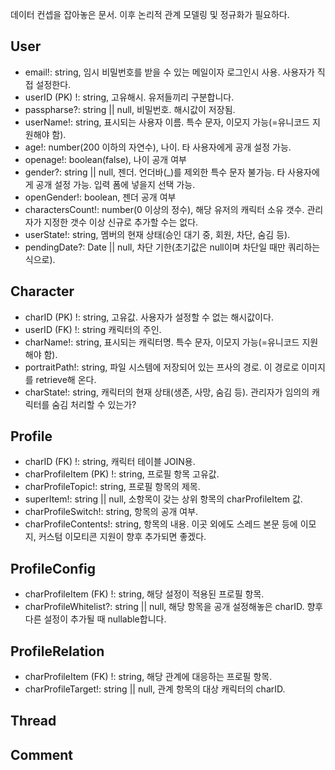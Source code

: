 데이터 컨셉을 잡아놓은 문서.
이후 논리적 관계 모델링 및 정규화가 필요하다.

## User

* email!: string, 임시 비밀번호를 받을 수 있는 메일이자 로그인시 사용. 사용자가 직접 설정한다.
* userID (PK) !: string, 고유해시. 유저들끼리 구분합니다.
* passpharse?: string || null, 비밀번호. 해시값이 저장됨.
* userName!: string, 표시되는 사용자 이름. 특수 문자, 이모지 가능(=유니코드 지원해야 함).
* age!: number(200 이하의 자연수), 나이. 타 사용자에게 공개 설정 가능.
* openage!: boolean(false), 나이 공개 여부
* gender?: string || null, 젠더. 언더바(_)를 제외한 특수 문자 불가능. 타 사용자에게 공개 설정 가능. 입력 폼에 넣을지 선택 가능.
* openGender!: boolean, 젠더 공개 여부
* charactersCount!: number(0 이상의 정수), 해당 유저의 캐릭터 소유 갯수. 관리자가 지정한 갯수 이상 신규로 추가할 수는 없다.
* userState!: string, 멤버의 현재 상태(승인 대기 중, 회원, 차단, 숨김 등).
* pendingDate?: Date || null, 차단 기한(초기값은 null이며 차단일 때만 쿼리하는 식으로).

## Character

* charID (PK) !: string, 고유값. 사용자가 설정할 수 없는 해시값이다.
* userID (FK) !: string 캐릭터의 주인.
* charName!: string, 표시되는 캐릭터명. 특수 문자, 이모지 가능(=유니코드 지원해야 함).
* portraitPath!: string, 파일 시스템에 저장되어 있는 프사의 경로. 이 경로로 이미지를 retrieve해 온다.
* charState!: string, 캐릭터의 현재 상태(생존, 사망, 숨김 등). 관리자가 임의의 캐릭터를 숨김 처리할 수 있는가?

## Profile

* charID (FK) !: string, 캐릭터 테이블 JOIN용.
* charProfileItem (PK) !: string, 프로필 항목 고유값.
* charProfileTopic!: string, 프로필 항목의 제목. 
* superItem!: string || null, 소항목이 갖는 상위 항목의 charProfileItem 값.
* charProfileSwitch!: string, 항목의 공개 여부.
* charProfileContents!: string, 항목의 내용. 이곳 외에도 스레드 본문 등에 이모지, 커스텀 이모티콘 지원이 향후 추가되면 좋겠다.

## ProfileConfig

* charProfileItem (FK) !: string, 해당 설정이 적용된 프로필 항목.
* charProfileWhitelist?: string || null, 해당 항목을 공개 설정해놓은 charID. 향후 다른 설정이 추가될 때 nullable합니다.

## ProfileRelation

* charProfileItem (FK) !: string, 해당 관계에 대응하는 프로필 항목.
* charProfileTarget!: string || null, 관계 항목의 대상 캐릭터의 charID.

## Thread

## Comment